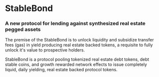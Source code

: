 # StableBond
### A new protocol for lending against synthesized real estate pegged assets

The premise of the StableBond is to unlock liquidity and subsidize transfer fees (gas) in yield producing real estate backed tokens,  a requisite to fully unlock it's value to prospective holders.

StableBond is a protocol pooling tokenized real estate debt tokens, debt stable coins, and growth rewarded network effects to issue completely liquid, daily yielding, real estate backed protocol tokens.

